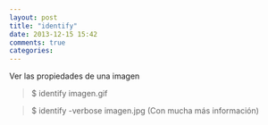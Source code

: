```yaml
---
layout: post
title: "identify"
date: 2013-12-15 15:42
comments: true
categories: 
---
```

Ver las propiedades de una imagen

>$ identify imagen.gif

>$ identify -verbose imagen.jpg   (Con mucha más información)

